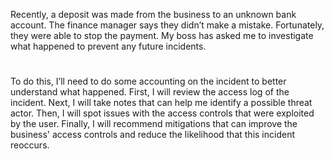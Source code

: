 Recently, a deposit was made from the business to an unknown bank account. The finance manager says they didn’t make a mistake. Fortunately, they were able to stop the payment. My boss has asked me to investigate what happened to prevent any future incidents. <br>
# 
To do this, I’ll need to do some accounting on the incident to better understand what happened. First, I will review the access log of the incident. Next, I will take notes that can help me identify a possible threat actor. Then, I will spot issues with the access controls that were exploited by the user. Finally, I will recommend mitigations that can improve the business' access controls and reduce the likelihood that this incident reoccurs.